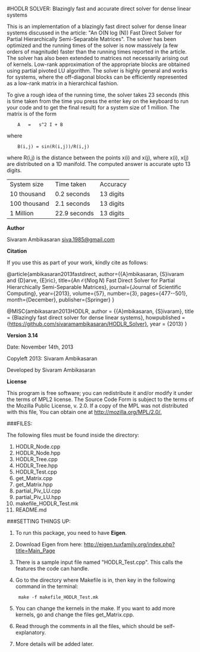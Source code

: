 #HODLR SOLVER: Blazingly fast and accurate direct solver for dense linear systems

This is an implementation of a blazingly fast direct solver for dense linear systems discussed in the article: "An O(N log (N))  Fast Direct Solver for Partial Hierarchically Semi-Separable Matrices". The solver has been optimized and the running times of the solver is now massively (a few orders of magnitude) faster than the running times reported in the article. The solver has also been extended to matrices not necessarily arising out of kernels. Low-rank approximation of the appropriate blocks are obtained using partial pivoted LU algorithm. The solver is highly general and works for systems, where the off-diagonal blocks can be efficiently represented as a low-rank matrix in a hierarchical fashion.

To give a rough idea of the running time, the solver takes 23 seconds (this is time taken from the time you press the enter key on the keyboard to run your code and to get the final result) for a system size of 1 million. The matrix is of the form

		A	=	s^2 I + B

where

		B(i,j) = sin(R(i,j))/R(i,j)

where R(i,j) is the distance between the points x(i) and x(j), where x(i), x(j) are distributed on a 1D manifold. The computed answer is accurate upto 13 digits.

<table>
    <tr>
        <td>System size</td> <td>Time taken</td> <td>Accuracy</td>
    </tr>
    <tr>
	<td>10 thousand</td> <td>0.2 seconds</td> <td>13 digits</td>
    </tr>
    <tr>
	<td>100 thousand</td> <td>2.1 seconds</td> <td>13 digits</td>
    </tr>
    <tr>
	<td>1 Million</td> <td>22.9 seconds</td> <td>13 digits</td>
    </tr>
</table>

**Author**

Sivaram Ambikasaran <siva.1985@gmail.com>

**Citation**

If you use this as part of your work, kindly cite as follows:

@article{ambikasaran2013fastdirect,
  author={{A}mbikasaran, {S}ivaram and {D}arve, {E}ric},
  title={An $\mathcal{O}(N \log N)$ Fast Direct Solver for Partial Hierarchically Semi-Separable Matrices},
  journal={Journal of Scientific Computing},
  year={2013},
  volume={57},
  number={3},
  pages={477--501},
  month={December},
  publisher={Springer}
}

@MISC{ambikasaran2013HODLR,
  author = {{A}mbikasaran, {S}ivaram},
  title = {Blazingly fast direct solver for dense linear systems},
  howpublished = {https://github.com/sivaramambikasaran/HODLR_Solver},
  year = {2013}
 }

**Version 3.14**

Date: November 14th, 2013

Copyleft 2013: Sivaram Ambikasaran

Developed by Sivaram Ambikasaran

**License**

This program is free software; you can redistribute it and/or modify it under the terms of MPL2 license. The Source Code Form is subject to the terms of the Mozilla Public License, v. 2.0. If a copy of the MPL was not distributed with this file, You can obtain one at <http://mozilla.org/MPL/2.0/.>

###FILES:

The following files must be found inside the directory:

1. HODLR_Node.cpp
2. HODLR_Node.hpp
3. HODLR_Tree.cpp
4. HODLR_Tree.hpp
5. HODLR_Test.cpp
6. get_Matrix.cpp
7. get_Matrix.hpp
8. partial_Piv_LU.cpp
9. partial_Piv_LU.hpp
10. makefile_HODLR_Test.mk
11. README.md

###SETTING THINGS UP:

1. To run this package, you need to have **Eigen**.

2. Download Eigen from here: <http://eigen.tuxfamily.org/index.php?title=Main_Page>

3. There is a sample input file named "HODLR_Test.cpp". This calls the features the code can handle.

4. Go to the directory where Makefile is in, then key in the following command in the terminal:

		make -f makefile_HODLR_Test.mk

5. You can change the kernels in the make. If you want to add more kernels, go and change the files get_Matrix.cpp.

6. Read through the comments in all the files, which should be self-explanatory.

7. More details will be added later.